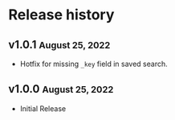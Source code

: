 # Release history

## v1.0.1 <small>August 25, 2022</small>

- Hotfix for missing `_key` field in saved search.

## v1.0.0 <small>August 25, 2022</small>

- Initial Release
